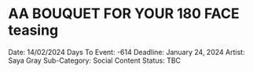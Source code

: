 # AA BOUQUET FOR YOUR 180 FACE teasing

Date: 14/02/2024
Days To Event: -614
Deadline: January 24, 2024
Artist: Saya Gray
Sub-Category: Social Content
Status: TBC